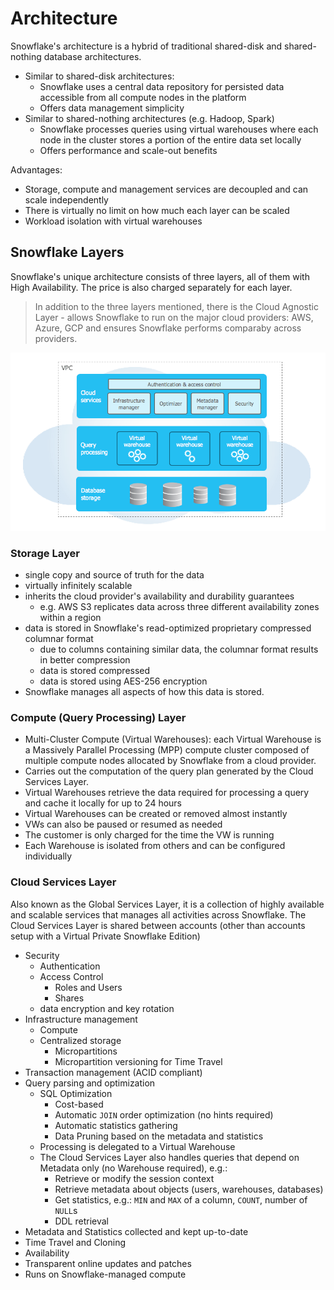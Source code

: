 # Architecture #

Snowflake's architecture is a hybrid of traditional shared-disk and shared-nothing database architectures.
* Similar to shared-disk architectures:
  * Snowflake uses a central data repository for persisted data accessible from all compute nodes in the platform
  * Offers data management simplicity
* Similar to shared-nothing architectures (e.g. Hadoop, Spark)
  * Snowflake processes queries using virtual warehouses where each node in the cluster stores a portion of the entire data set locally
  * Offers performance and scale-out benefits

Advantages:
* Storage, compute and management services are decoupled and can scale independently
* There is virtually no limit on how much each layer can be scaled
* Workload isolation with virtual warehouses

## Snowflake Layers ##
Snowflake's unique architecture consists of three layers, all of them with High Availability. The price is also charged separately for each layer.

> In addition to the three layers mentioned, there is the Cloud Agnostic Layer - allows Snowflake to run on the major cloud providers: AWS, Azure, GCP and ensures Snowflake performs comparaby across providers.

![](../images/SnowflakeLayers.png)

### Storage Layer ###
* single copy and source of truth for the data
* virtually infinitely scalable
* inherits the cloud provider's availability and durability guarantees
  * e.g. AWS S3 replicates data across three different availability zones within a region
* data is stored in Snowflake's read-optimized proprietary compressed columnar format
  * due to columns containing similar data, the columnar format results in better compression
  * data is stored compressed
  * data is stored using AES-256 encryption
* Snowflake manages all aspects of how this data is stored.

### Compute (Query Processing) Layer ###
* Multi-Cluster Compute (Virtual Warehouses): each Virtual Warehouse is a Massively Parallel Processing (MPP) compute cluster composed of multiple compute nodes allocated by Snowflake from a cloud provider.
* Carries out the computation of the query plan generated by the Cloud Services Layer.
* Virtual Warehouses retrieve the data required for processing a query and cache it locally for up to 24 hours
* Virtual Warehouses can be created or removed almost instantly
* VWs can also be paused or resumed as needed
* The customer is only charged for the time the VW is running
* Each Warehouse is isolated from others and can be configured individually

### Cloud Services Layer ###
Also known as the Global Services Layer, it is a collection of highly available and scalable services that manages all activities across Snowflake. The Cloud Services Layer is shared between accounts (other than accounts setup with a Virtual Private Snowflake Edition)
* Security
  * Authentication
  * Access Control
    * Roles and Users
    * Shares
  * data encryption and key rotation
* Infrastructure management
  * Compute
  * Centralized storage
    * Micropartitions
    * Micropartition versioning for Time Travel
* Transaction management (ACID compliant)
* Query parsing and optimization
  * SQL Optimization
    * Cost-based
    * Automatic `JOIN` order optimization (no hints required)
    * Automatic statistics gathering
    * Data Pruning based on the metadata and statistics
  * Processing is delegated to a Virtual Warehouse
  * The Cloud Services Layer also handles queries that depend on Metadata only (no Warehouse required), e.g.:
    * Retrieve or modify the session context
    * Retrieve metadata about objects (users, warehouses, databases)
    * Get statistics, e.g.: `MIN` and `MAX` of a column, `COUNT`, number of `NULL`s
    * DDL retrieval
* Metadata and Statistics collected and kept up-to-date
* Time Travel and Cloning
* Availability
* Transparent online updates and patches
* Runs on Snowflake-managed compute
